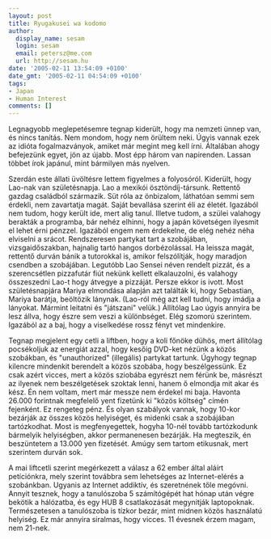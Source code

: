 ```yaml
---
layout: post
title: Ryugakusei wa kodomo
author:
  display_name: sesam
  login: sesam
  email: petersz@me.com
  url: http://sesam.hu
date: '2005-02-11 13:54:09 +0100'
date_gmt: '2005-02-11 04:54:09 +0100'
tags:
- Japan
- Human Interest
comments: []
---
```


Legnagyobb meglepetésemre tegnap kiderült, hogy ma nemzeti ünnep van, és nincs tanítás. Nem mondom, hogy nem örültem neki. Úgyis vannak ezek az idióta fogalmazványok, amiket már megint meg kell írni. Általában ahogy befejezünk egyet, jön az újabb. Most épp három van napirenden. Lassan többet írok japánul, mint bármilyen más nyelven.

Szerdán este állati üvöltésre lettem figyelmes a folyosóról. Kiderült, hogy Lao-nak van születésnapja. Lao a mexikói ösztöndíj-társunk. Rettentő gazdag családból származik. Süt róla az önbizalom, láthatóan semmi sem érdekli, nem zavartatja magát. Saját bevallása szerint éli az életét. Igazából nem tudom, hogy került ide, mert alig tanul. Illetve tudom, a szülei valahogy berakták a programba, bár nehéz elhinni, hogy a japán követségen ilyesmit el lehet érni pénzzel. Igazából engem nem érdekelne, de elég nehéz néha elviselni a srácot. Rendszeresen partykat tart a szobájában, vizsgaidőszakban, hajnalig tartó hangos dorbézolással. Ha leissza magát, rettentő durván bánik a tutorokkal is, amikor felszólítják, hogy maradjon csendben a szobájában. Legutóbb Lao Sensei néven rendelt pizzát, és a szerencsétlen pizzafutár fiút nekünk kellett elkalauzolni, és valahogy összeszedni Lao-t hogy átvegye a pizzáját. Persze ekkor is ivott. Most születésnapjára Mariya elmondása alapján azt találták ki, hogy Sebastian, Mariya barátja, beöltözik lánynak. (Lao-ról még azt kell tudni, hogy imádja a lányokat. Mármint leitatni és "játszani" velük.) Állítólag Lao úgyis annyira be lesz állva, hogy észre sem veszi a különbséget. Elég szomorú szerintem. Igazából az a baj, hogy a viselkedése rossz fényt vet mindenkire.

Tegnap megjelent egy cetli a liftben, hogy a koli főnöke dühös, mert állítólag pocsékoljuk az energiát azzal, hogy kesőig DVD-ket nézünk a közös szobákban, és "unauthorized" (illegális) partykat tartunk. Úgyhogy tegnap kilencre mindenkit berendelt a közös szobába, hogy beszélgessünk. Ez csak azért vicces, mert a közös sziobába egyrészt nem férünk be, másrészt az ilyenek nem beszélgetések szoktak lenni, hanem ő elmondja mit akar és kész. Én nem voltam, mert már messze nem érdekel mi baja. Havonta 26.000 forintnak megfelelő yent fizetünk ki "közös költség" címén fejenként. Ez rengeteg pénz. És olyan szabályok vannak, hogy 10-kor bezárják az összes közös helyiséget, és midenki csak a szobájában tartózkodhat. Most is megfenyegettek, hogyha 10-nél tovább tartózkodunk bármelyik helyiségben, akkor permanenesen bezárják. Ha megteszik, én beszüntetem a 13.000 yen fizetését. Amúgy sem tartom etikusnak, mert szerintem durván sok.

A mai liftcetli szerint megérkezett a válasz a 62 ember által aláírt petíciónkra, mely szerint továbbra sem lehetséges az Internet-elérés a szobánkban. Ugyanis az Internet addiktív, és szeretnének tőle megóvni. Annyit tesznek, hogy a tanulószoba 5 számítógépét hat hónap után végre bekötik a hálózatba, és egy HUB 8 csatlakozását megynitják laptopoknak. Természetesen a tanulószoba is tízkor bezár, mint midnen közös használatú helyiség. Ez már annyira siralmas, hogy vicces. 11 évesnek érzem magam, nem 21-nek.
